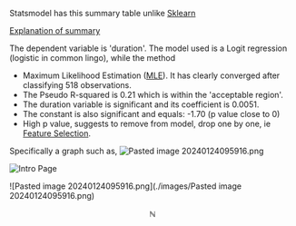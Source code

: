 Statsmodel has this summary table unlike [Sklearn](./Sklearn.html)

[Explanation of summary](https://youtu.be/JwUj5M8QY4U?t=658)

The dependent variable is 'duration'. The model used is a Logit regression (logistic in common lingo), while the method 
- Maximum Likelihood Estimation ([MLE](./MLE.html)). It has clearly converged after classifying 518 observations.
- The Pseudo R-squared is 0.21 which is within the 'acceptable region'.
- The duration variable is significant and its coefficient is 0.0051.
- The constant is also significant and equals: -1.70 (p value close to 0)
- High p value, suggests to remove from model, drop one by one, ie [Feature Selection](./Feature%20Selection.html).

Specifically a graph such as,
![Pasted image 20240124095916.png](.././images/Pasted%20image%2020240124095916.png)

![Intro Page](../.gitbook/assets/intro.png)

![Pasted image 20240124095916.png](./images/Pasted image 20240124095916.png)



$$\mathbb{N}$$